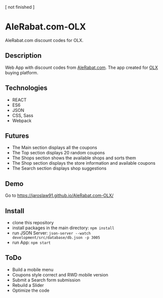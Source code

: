 [ not finished ]

# AleRabat.com-OLX
AleRabat.com discount codes for OLX.

## Description
Web App with discount codes from [AleRabat.com](https://alerabat.com/). The app created for [OLX](https://www.olx.pl/) buying platform.

## Technologies
* REACT
* ES6
* JSON
* CSS, Sass
* Webpack

## Futures
* The Main section displays all the coupons
* The Top section displays 20 random coupons
* The Shops section shows the available shops and sorts them
* The Shop section displays the store information and available coupons
* The Search section displays shop suggestions

## Demo
Go to https://jaroslaw91.github.io/AleRabat.com-OLX/

## Install
* clone this repository
* install packages in the main directory: `npm install`
* run JSON Server: `json-server --watch development/src/database/db.json -p 3005`
* run App: `npm start`

## ToDo
* Build a mobile menu
* Coupons style correct and RWD mobile version
* Submit a Search form submission
* Rebuild a Slider 
* Optimize the code
